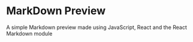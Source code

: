 # MarkDown Preview 
A simple Markdown preview made using JavaScript, React and the React Markdown module